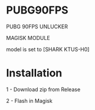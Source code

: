 # PUBG90FPS


PUBG 90FPS UNLUCKER 

MAGISK MODULE

model is set to [SHARK KTUS-H0]

# Installation

1 - Download zip from Release

2 - Flash in Magisk


